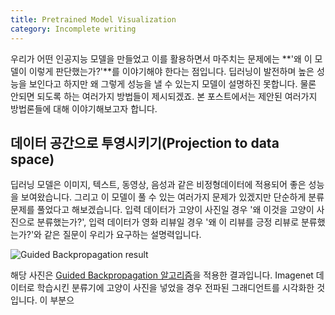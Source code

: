 ```yaml
---
title: Pretrained Model Visualization
category: Incomplete writing
---
```


우리가 어떤 인공지능 모델을 만들었고 이를 활용하면서 마주치는 문제에는 **'왜 이 모델이 이렇게 판단했는가?'**를 이야기해야 한다는 점입니다.
딥러닝이 발전하며 높은 성능을 보인다고 하지만 왜 그렇게 성능을 낼 수 있는지 모델이 설명하진 못합니다.
물론 안되면 되도록 하는 여러가지 방법들이 제시되겠죠.
본 포스트에서는 제안된 여러가지 방법론들에 대해 이야기해보고자 합니다.

## 데이터 공간으로 투영시키기(Projection to data space)

딥러닝 모델은 이미지, 텍스트, 동영상, 음성과 같은 비정형데이터에 적용되어 좋은 성능을 보여왔습니다.
그리고 이 모델이 풀 수 있는 여러가지 문제가 있겠지만 단순하게 분류문제를 풀었다고 해보겠습니다.
입력 데이터가 고양이 사진일 경우 '왜 이것을 고양이 사진으로 분류했는가?', 입력 데이터가 영화 리뷰일 경우 '왜 이 리뷰를 긍정 리뷰로 분류했는가?'와 같은 질문이 우리가 요구하는 설명력입니다.

![](/public/img/pretrained_model_visualization_figure1.JPG "Guided Backpropagation result")

해당 사진은 [Guided Backpropagation 알고리즘](https://towardsdatascience.com/how-to-code-the-transformer-in-pytorch-24db27c8f9ec)을 적용한 결과입니다.
Imagenet 데이터로 학습시킨 분류기에 고양이 사진을 넣었을 경우 전파된 그래디언트를 시각화한 것입니다.
이 부분으

